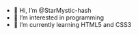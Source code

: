 - 👋 Hi, I’m @StarMystic-hash
- 👀 I’m interested in programming
- 🌱 I’m currently learning HTML5 and CSS3

<!---
StarMystic-hash/StarMystic-hash is a ✨ special ✨ repository because its `README.md` (this file) appears on your GitHub profile.
You can click the Preview link to take a look at your changes.
--->
